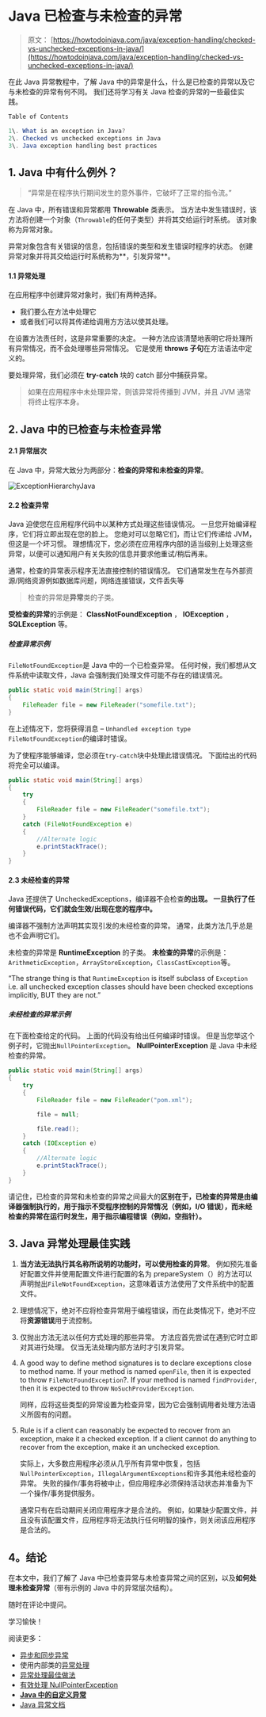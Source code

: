 # Java 已检查与未检查的异常

> 原文： [https://howtodoinjava.com/java/exception-handling/checked-vs-unchecked-exceptions-in-java/](https://howtodoinjava.com/java/exception-handling/checked-vs-unchecked-exceptions-in-java/)

在此 Java 异常教程中，了解 Java 中的异常是什么，什么是已检查的异常以及它与未检查的异常有何不同。 我们还将学习有关 Java 检查的异常的一些最佳实践。

```java
Table of Contents

1\. What is an exception in Java?
2\. Checked vs unchecked exceptions in Java
3\. Java exception handling best practices
```

## 1\. Java 中有什么例外？

> “异常是在程序执行期间发生的意外事件，它破坏了正常的指令流。”

在 Java 中，所有错误和异常都用 **Throwable** 类表示。 当方法中发生错误时，该方法将创建一个对象（`Throwable`的任何子类型）并将其交给运行时系统。 该对象称为异常对象。

异常对象包含有关错误的信息，包括错误的类型和发生错误时程序的状态。 创建异常对象并将其交给运行时系统称为**，引发异常**。

#### 1.1 异常处理

在应用程序中创建异常对象时，我们有两种选择。

*   我们要么在方法中处理它
*   或者我们可以将其传递给调用方方法以使其处理。

在设置方法责任时，这是非常重要的决定。 一种方法应该清楚地表明它将处理所有异常情况，而不会处理哪些异常情况。 它是使用 **throws 子句**在方法语法中定义的。

要处理异常，我们必须在 **try-catch** 块的 catch 部分中捕获异常。

> 如果在应用程序中未处理异常，则该异常将传播到 JVM，并且 JVM 通常将终止程序本身。

## 2\. Java 中的已检查与未检查异常

#### 2.1 异常层次

在 Java 中，异常大致分为两部分：**检查的异常和未检查的异常**。

![ExceptionHierarchyJava](img/4f3a7dac43b1535164c3d51fa62be0b0.png)

#### 2.2 检查异常

Java 迫使您在应用程序代码中以某种方式处理这些错误情况。 一旦您开始编译程序，它们将立即出现在您的脸上。 您绝对可以忽略它们，而让它们传递给 JVM，但这是一个坏习惯。 理想情况下，您必须在应用程序内部的适当级别上处理这些异常，以便可以通知用户有关失败的信息并要求他重试/稍后再来。

通常，检查的异常表示程序无法直接控制的错误情况。 它们通常发生在与外部资源/网络资源例如数据库问题，网络连接错误，文件丢失等

> 检查的异常是**异常**类的子类。

**受检查的异常**的示例是： **ClassNotFoundException** ， **IOException** ， **SQLException** 等。

##### 检查异常示例

`FileNotFoundException`是 Java 中的一个已检查异常。 任何时候，我们都想从文件系统中读取文件，Java 会强制我们处理文件可能不存在的错误情况。

```java
public static void main(String[] args) 
{
    FileReader file = new FileReader("somefile.txt");
}

```

在上述情况下，您将获得消息 – `Unhandled exception type FileNotFoundException`的编译时错误。

为了使程序能够编译，您必须在`try-catch`块中处理此错误情况。 下面给出的代码将完全可以编译。

```java
public static void main(String[] args) 
{
    try 
    {
		FileReader file = new FileReader("somefile.txt");
	} 
    catch (FileNotFoundException e) 
    {
    	//Alternate logic
		e.printStackTrace();
	}
}

```

#### 2.3 未经检查的异常

Java 还提供了 UncheckedExceptions，编译器不会检查**的出现。 一旦执行了任何错误代码，它们就会生效/出现在您的程序中。**

编译器不强制方法声明其实现引发的未经检查的异常。 通常，此类方法几乎总是也不会声明它们。

未检查的异常是 **RuntimeException** 的子类。 **未检查的异常**的示例是：`ArithmeticException`，`ArrayStoreException`，`ClassCastException`等。

“The strange thing is that `RuntimeException` is itself subclass of `Exception` i.e. all unchecked exception classes should have been checked exceptions implicitly, BUT they are not.”

##### 未经检查的异常示例

在下面检查给定的代码。 上面的代码没有给出任何编译时错误。 但是当您举这个例子时，它抛出`NullPointerException`。 **NullPointerException** 是 Java 中未经检查的异常。

```java
public static void main(String[] args) 
{
    try 
    {
		FileReader file = new FileReader("pom.xml");

		file = null;

		file.read();
	} 
    catch (IOException e) 
    {
    	//Alternate logic
		e.printStackTrace();
	}
}

```

请记住，已检查的异常和未检查的异常之间最大的**区别在于，已检查的异常是由编译器强制执行的，用于指示不受程序控制的异常情况（例如，I/O 错误），而未经检查的异常在运行时发生，用于指示编程错误（例如，空指针）。**

## 3\. Java 异常处理最佳实践

1.  **当方法无法执行其名称所说明的功能时，可以使用检查的异常**。 例如预先准备好配置文件并使用配置文件进行配置的名为 prepareSystem（）的方法可以声明抛出`FileNotFoundException`，这意味着该方法使用了文件系统中的配置文件。
2.  理想情况下，绝对不应将检查异常用于编程错误，而在此类情况下，绝对不应将**资源错误**用于流控制。
3.  仅抛出方法无法以任何方式处理的那些异常。 方法应首先尝试在遇到它时立即对其进行处理。 仅当无法处理内部方法时才引发异常。
4.  A good way to define method signatures is to declare exceptions close to method name. If your method is named `openFile`, then it is expected to throw `FileNotFoundException`?. If your method is named `findProvider`, then it is expected to throw `NoSuchProviderException`.

    同样，应将这些类型的异常设置为检查异常，因为它会强制调用者处理方法语义所固有的问题。

5.  Rule is if a client can reasonably be expected to recover from an exception, make it a checked exception. If a client cannot do anything to recover from the exception, make it an unchecked exception.

    实际上，大多数应用程序必须从几乎所有异常中恢复，包括`NullPointerException`，`IllegalArgumentExceptions`和许多其他未经检查的异常。 失败的操作/事务将被中止，但应用程序必须保持活动状态并准备为下一个操作/事务提供服务。

    通常只有在启动期间关闭应用程序才是合法的。 例如，如果缺少配置文件，并且没有该配置文件，应用程序将无法执行任何明智的操作，则关闭该应用程序是合法的。

## 4。结论

在本文中，我们了解了 Java 中已检查异常与未检查异常之间的区别，以及**如何处理未检查异常**（带有示例的 Java 中的异常层次结构）。

随时在评论中提问。

学习愉快！

阅读更多：

*   [异步和同步异常](//howtodoinjava.com/java/exception-handling/asynchronous-and-synchronous-exceptions-in-java/ "Asynchronous and synchronous exceptions in java")
*   使用内部类的[异常处理](//howtodoinjava.com/best-practices/best-practices-for-for-exception-handling/ "Best practices for Exception handling")
*   [异常处理最佳做法](//howtodoinjava.com/best-practices/java-exception-handling-best-practices/ "Java exception handling best practices")
*   [有效处理 NullPointerException](//howtodoinjava.com/java/exception-handling/how-to-effectively-handle-nullpointerexception-in-java/ "How to effectively handle NullPointerException in java")
*   [**Java 中的自定义异常**](//howtodoinjava.com/best-practices/best-practices-for-for-exception-handling/ "Best practices for Exception handling")
*   [Java 异常文档](https://docs.oracle.com/javase/tutorial/essential/exceptions/runtime.html)